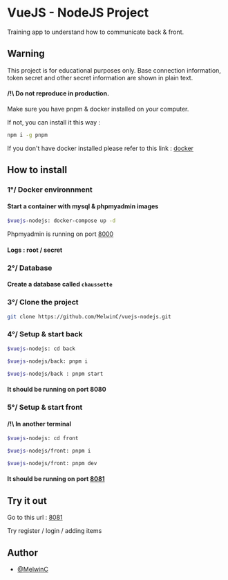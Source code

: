 
# VueJS - NodeJS Project

Training app to understand how to communicate back & front.

## Warning

This project is for educational purposes only. Base connection information, token secret and other secret information are shown in plain text.
#### /!\ Do not reproduce in production.

Make sure you have pnpm & docker installed on your computer.

If not, you can install it this way : 

```bash
npm i -g pnpm
```

If you don't have docker installed please refer to this link :
 [docker](https://docs.docker.com/desktop/install/windows-install/)

## How to install

### 1°/ Docker environnment

#### Start a container with mysql & phpmyadmin images

```bash
$vuejs-nodejs: docker-compose up -d
```

Phpmyadmin is running on port [8000](http://localhost:8000/)

#### Logs : root / secret

### 2°/ Database

#### Create a database called `chaussette`

### 3°/ Clone the project

```bash
git clone https://github.com/MelwinC/vuejs-nodejs.git
```

### 4°/ Setup & start back

```bash
$vuejs-nodejs: cd back
```

```bash
$vuejs-nodejs/back: pnpm i
```

```bash
$vuejs-nodejs/back : pnpm start
```
#### It should be running on port 8080

### 5°/ Setup & start front

#### /!\ In another terminal

```bash
$vuejs-nodejs: cd front
```

```bash
$vuejs-nodejs/front: pnpm i
```

```bash
$vuejs-nodejs/front: pnpm dev
```

#### It should be running on port [8081](http://localhost:8081/)

## Try it out

Go to this url :  [8081](http://localhost:8081/)

Try  register / login / adding items
## Author

- [@MelwinC](https://www.github.com/melwinc)

